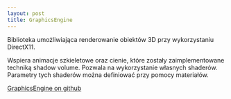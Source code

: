 ```yaml
---
layout: post
title: GraphicsEngine
---
```


Biblioteka umożliwiająca renderowanie obiektów 3D przy wykorzystaniu DirectX11. 

Wspiera animacje szkieletowe oraz cienie, które zostały zaimplementowane techniką shadow volume. Pozwala na wykorzystanie własnych shaderów. Parametry tych shaderów można definiować przy pomocy materiałów.

[GraphicsEngine on github](https://github.com/krzl/GraphicsEngine)